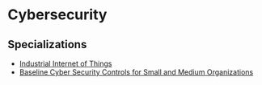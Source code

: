 # Cybersecurity

## Specializations

* [Industrial Internet of Things](./specializations/industrial-internet-of-things.md)
* [Baseline Cyber Security Controls for Small and Medium Organizations]()